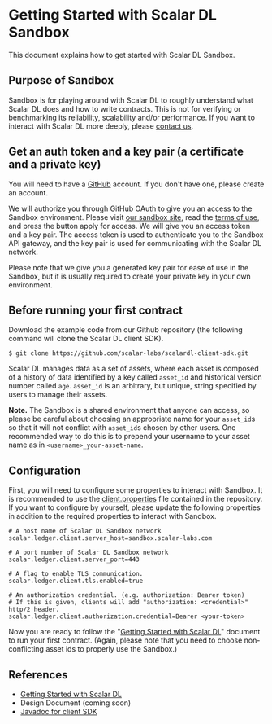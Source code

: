 # Getting Started with Scalar DL Sandbox

This document explains how to get started with Scalar DL Sandbox.

## Purpose of Sandbox

Sandbox is for playing around with Scalar DL to roughly understand what Scalar DL does and how to write contracts.
This is not for verifying or benchmarking its reliability, scalability and/or performance.
If you want to interact with Scalar DL more deeply, please [contact us](https://scalar-labs.com/contact_us/).

## Get an auth token and a key pair (a certificate and a private key)

You will need to have a [GitHub](https://github.com/) account. If you don't have one, please create an account.

We will authorize you through GitHub OAuth to give you an access to the Sandbox environment.
Please visit [our sandbox site](https://scalar-labs.com/sandbox/), read the [terms of use](https://scalar-labs.com/terms-of-use), and press the button apply for access. We will give
you an access token and a key pair. The access token is used to authenticate you to the Sandbox
API gateway, and the key pair is used for communicating with the Scalar DL network.

Please note that we give you a generated key pair for ease of use in the Sandbox, but it is usually required to create your private key in your own environment.

## Before running your first contract 

Download the example code from our Github repository (the following command will clone the Scalar DL client SDK).

```
$ git clone https://github.com/scalar-labs/scalardl-client-sdk.git 
```

Scalar DL manages data as a set of assets, where each asset is composed of a history of data identified by a key called `asset_id` and historical version number called `age`.
`asset_id` is an arbitrary, but unique, string specified by users to manage their assets.

**Note.** The Sandbox is a shared environment that anyone can access,
so please be careful about choosing an appropriate name for your `asset_id`s so that it will not conflict with `asset_id`s chosen by other users. One recommended way to do this is to prepend your username to your asset name as in `<username>_your-asset-name`.

## Configuration

First, you will need to configure some properties to interact with Sandbox. It is recommended to use the [client.properties](https://github.com/scalar-labs/scalardl-client-sdk/blob/master/conf/client.properties) file contained in the repository. If you want to configure by yourself, please update the following properties in addition to the required properties to interact with Sandbox.

```
# A host name of Scalar DL Sandbox network
scalar.ledger.client.server_host=sandbox.scalar-labs.com

# A port number of Scalar DL Sandbox network
scalar.ledger.client.server_port=443

# A flag to enable TLS communication.
scalar.ledger.client.tls.enabled=true

# An authorization credential. (e.g. authorization: Bearer token)
# If this is given, clients will add "authorization: <credential>" http/2 header.
scalar.ledger.client.authorization.credential=Bearer <your-token>
```

Now you are ready to follow the "[Getting Started with Scalar DL](dl-getting-started.md)" document to run your first contract. (Again, please note that you need to choose non-conflicting asset ids to properly use the Sandbox.)


## References

* [Getting Started with Scalar DL](dl-getting-started.md)
* Design Document (coming soon)
* [Javadoc for client SDK](https://scalar-labs.github.io/scalardl-client-sdk/javadoc/client/)
